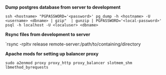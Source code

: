 **Dump postgres database from server to development**

`
ssh <hostname>
    "PGPASSWORD='<password>' pg_dump -h <hostname> -U <username> <dbname> | gzip" 
    | gunzip | PGPASSWORD='<local-password>' psql -h localhost -U <localuser> <dbname>
`

**Rsync files from development to server**

`rsync -rpltv release remote-server:/path/to/containing/directory

**Apache mods for setting up balancer proxy**

`sudo a2enmod proxy proxy_http proxy_balancer slotmem_shm lbmethod_byrequests`

